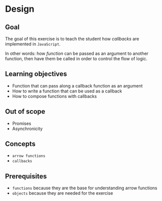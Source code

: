 # Design

## Goal

The goal of this exercise is to teach the student how _callbacks_ are implemented in `JavaScript`.

In other words: how _function_ can be passed as an argument to another function, then have them be called in order to control the flow of logic.

## Learning objectives

- Function that can pass along a callback function as an argument
- How to write a function that can be used as a callback
- How to compose functions with callbacks

## Out of scope

- Promises
- Asynchronicity

## Concepts

- `arrow functions`
- `callbacks`

## Prerequisites

- `functions` because they are the base for understanding arrow functions
- `objects` because they are needed for the exercise
